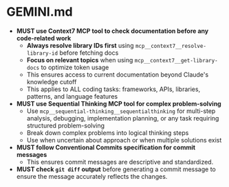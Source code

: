 # GEMINI.md

- **MUST use Context7 MCP tool to check documentation before any code-related work**
  - **Always resolve library IDs first** using `mcp__context7__resolve-library-id` before fetching docs
  - **Focus on relevant topics** when using `mcp__context7__get-library-docs` to optimize token usage
  - This ensures access to current documentation beyond Claude's knowledge cutoff
  - This applies to ALL coding tasks: frameworks, APIs, libraries, patterns, and language features
- **MUST use Sequential Thinking MCP tool for complex problem-solving**
  - Use `mcp__sequential-thinking__sequentialthinking` for multi-step analysis, debugging, implementation planning, or any task requiring structured problem-solving
  - Break down complex problems into logical thinking steps
  - Use when uncertain about approach or when multiple solutions exist
- **MUST follow Conventional Commits specification for commit messages**
  - This ensures commit messages are descriptive and standardized.
- **MUST check `git diff` output** before generating a commit message to ensure the message accurately reflects the changes.
